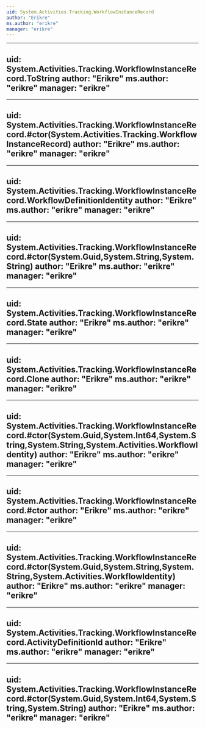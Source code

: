 ```yaml
---
uid: System.Activities.Tracking.WorkflowInstanceRecord
author: "Erikre"
ms.author: "erikre"
manager: "erikre"
---
```


---
uid: System.Activities.Tracking.WorkflowInstanceRecord.ToString
author: "Erikre"
ms.author: "erikre"
manager: "erikre"
---

---
uid: System.Activities.Tracking.WorkflowInstanceRecord.#ctor(System.Activities.Tracking.WorkflowInstanceRecord)
author: "Erikre"
ms.author: "erikre"
manager: "erikre"
---

---
uid: System.Activities.Tracking.WorkflowInstanceRecord.WorkflowDefinitionIdentity
author: "Erikre"
ms.author: "erikre"
manager: "erikre"
---

---
uid: System.Activities.Tracking.WorkflowInstanceRecord.#ctor(System.Guid,System.String,System.String)
author: "Erikre"
ms.author: "erikre"
manager: "erikre"
---

---
uid: System.Activities.Tracking.WorkflowInstanceRecord.State
author: "Erikre"
ms.author: "erikre"
manager: "erikre"
---

---
uid: System.Activities.Tracking.WorkflowInstanceRecord.Clone
author: "Erikre"
ms.author: "erikre"
manager: "erikre"
---

---
uid: System.Activities.Tracking.WorkflowInstanceRecord.#ctor(System.Guid,System.Int64,System.String,System.String,System.Activities.WorkflowIdentity)
author: "Erikre"
ms.author: "erikre"
manager: "erikre"
---

---
uid: System.Activities.Tracking.WorkflowInstanceRecord.#ctor
author: "Erikre"
ms.author: "erikre"
manager: "erikre"
---

---
uid: System.Activities.Tracking.WorkflowInstanceRecord.#ctor(System.Guid,System.String,System.String,System.Activities.WorkflowIdentity)
author: "Erikre"
ms.author: "erikre"
manager: "erikre"
---

---
uid: System.Activities.Tracking.WorkflowInstanceRecord.ActivityDefinitionId
author: "Erikre"
ms.author: "erikre"
manager: "erikre"
---

---
uid: System.Activities.Tracking.WorkflowInstanceRecord.#ctor(System.Guid,System.Int64,System.String,System.String)
author: "Erikre"
ms.author: "erikre"
manager: "erikre"
---
